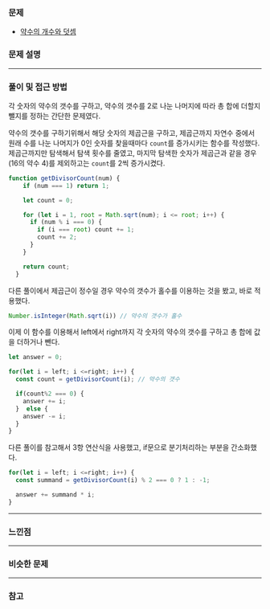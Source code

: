### 문제

- [약수의 개수와 덧셈](https://programmers.co.kr/learn/courses/30/lessons/77484)

### 문제 설명

---

### 풀이 및 접근 방법

각 숫자의 약수의 갯수를 구하고, 약수의 갯수를 2로 나눈 나머지에 따라 총 합에 더할지 뺄지를 정하는 간단한 문제였다.  

약수의 갯수를 구하기위해서 해당 숫자의 제곱근을 구하고, 제곱근까지 자연수 중에서 원래 수를 나눈 나머지가 0인 숫자를 찾을때마다 `count`를 증가시키는 함수를 작성했다.  
제곱근까지만 탐색해서 탐색 횟수를 줄였고, 마지막 탐색한 숫자가 제곱근과 같을 경우 (16의 약수 4)를 제외하고는 `count`를 2씩 증가시켰다.

```javascript
function getDivisorCount(num) {
    if (num === 1) return 1;

    let count = 0;

    for (let i = 1, root = Math.sqrt(num); i <= root; i++) {
      if (num % i === 0) {
        if (i === root) count += 1;
        count += 2;
      }
    }

    return count;
  }
```

다른 풀이에서 제곱근이 정수일 경우 약수의 갯수가 홀수를 이용하는 것을 봤고, 바로 적용했다.

```javascript
Number.isInteger(Math.sqrt(i)) // 약수의 갯수가 홀수
```

이제 이 함수를 이용해서 left에서 right까지 각 숫자의 약수의 갯수를 구하고 총 합에 값을 더하거나 뺀다.

```javascript
let answer = 0;

for(let i = left; i <=right; i++) {
  const count = getDivisorCount(i); // 약수의 갯수

  if(count%2 === 0) {
    answer += i;
  }  else {
    answer -= i;
  }
}
```

다른 풀이를 참고해서 3항 연산식을 사용했고, if문으로 분기처리하는 부분을 간소화했다.

```javascript
for(let i = left; i <=right; i++) {
  const summand = getDivisorCount(i) % 2 === 0 ? 1 : -1; 

  answer += summand * i;
}
```


---

### 느낀점


---

### 비슷한 문제

---

### 참고
